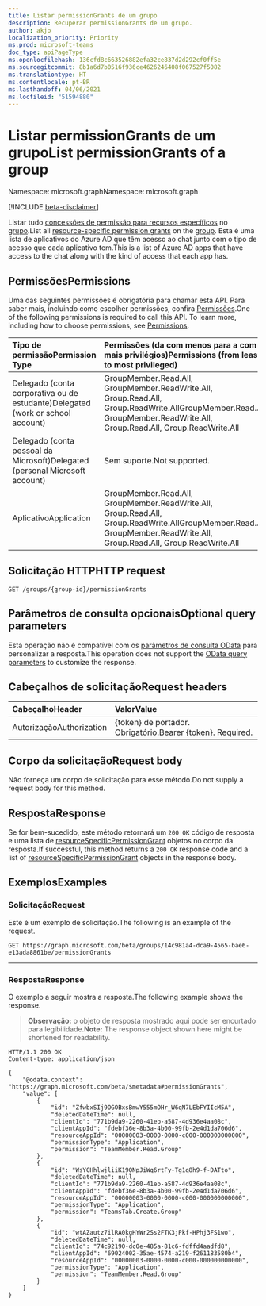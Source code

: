 ```yaml
---
title: Listar permissionGrants de um grupo
description: Recuperar permissionGrants de um grupo.
author: akjo
localization_priority: Priority
ms.prod: microsoft-teams
doc_type: apiPageType
ms.openlocfilehash: 136cfd8c663526882efa32ce837d2d292cf0ff5e
ms.sourcegitcommit: 8b1a6d7b0516f936ce4626246408f067527f5082
ms.translationtype: HT
ms.contentlocale: pt-BR
ms.lasthandoff: 04/06/2021
ms.locfileid: "51594880"
---
```

# <a name="list-permissiongrants-of-a-group"></a><span data-ttu-id="b7a1a-103">Listar permissionGrants de um grupo</span><span class="sxs-lookup"><span data-stu-id="b7a1a-103">List permissionGrants of a group</span></span>

<span data-ttu-id="b7a1a-104">Namespace: microsoft.graph</span><span class="sxs-lookup"><span data-stu-id="b7a1a-104">Namespace: microsoft.graph</span></span>

[!INCLUDE [beta-disclaimer](../../includes/beta-disclaimer.md)]

<span data-ttu-id="b7a1a-105">Listar tudo [concessões de permissão para recursos específicos](../resources/resourcespecificpermissiongrant.md) no [grupo](../resources/group.md).</span><span class="sxs-lookup"><span data-stu-id="b7a1a-105">List all [resource-specific permission grants](../resources/resourcespecificpermissiongrant.md) on the [group](../resources/group.md).</span></span> <span data-ttu-id="b7a1a-106">Esta é uma lista de aplicativos do Azure AD que têm acesso ao chat junto com o tipo de acesso que cada aplicativo tem.</span><span class="sxs-lookup"><span data-stu-id="b7a1a-106">This is a list of Azure AD apps that have access to the chat along with the kind of access that each app has.</span></span>

## <a name="permissions"></a><span data-ttu-id="b7a1a-107">Permissões</span><span class="sxs-lookup"><span data-stu-id="b7a1a-107">Permissions</span></span>

<span data-ttu-id="b7a1a-p102">Uma das seguintes permissões é obrigatória para chamar esta API. Para saber mais, incluindo como escolher permissões, confira [Permissões](/graph/permissions-reference).</span><span class="sxs-lookup"><span data-stu-id="b7a1a-p102">One of the following permissions is required to call this API. To learn more, including how to choose permissions, see [Permissions](/graph/permissions-reference).</span></span>

| <span data-ttu-id="b7a1a-110">Tipo de permissão</span><span class="sxs-lookup"><span data-stu-id="b7a1a-110">Permission Type</span></span>                        | <span data-ttu-id="b7a1a-111">Permissões (da com menos para a com mais privilégios)</span><span class="sxs-lookup"><span data-stu-id="b7a1a-111">Permissions (from least to most privileged)</span></span>                                          |
| :------------------------------------- | :----------------------------------------------------------------------------------- |
| <span data-ttu-id="b7a1a-112">Delegado (conta corporativa ou de estudante)</span><span class="sxs-lookup"><span data-stu-id="b7a1a-112">Delegated (work or school account)</span></span>     | <span data-ttu-id="b7a1a-113">GroupMember.Read.All, GroupMember.ReadWrite.All, Group.Read.All, Group.ReadWrite.All</span><span class="sxs-lookup"><span data-stu-id="b7a1a-113">GroupMember.Read.All, GroupMember.ReadWrite.All, Group.Read.All, Group.ReadWrite.All</span></span> |
| <span data-ttu-id="b7a1a-114">Delegado (conta pessoal da Microsoft)</span><span class="sxs-lookup"><span data-stu-id="b7a1a-114">Delegated (personal Microsoft account)</span></span> | <span data-ttu-id="b7a1a-115">Sem suporte.</span><span class="sxs-lookup"><span data-stu-id="b7a1a-115">Not supported.</span></span>                                                                       |
| <span data-ttu-id="b7a1a-116">Aplicativo</span><span class="sxs-lookup"><span data-stu-id="b7a1a-116">Application</span></span>                            | <span data-ttu-id="b7a1a-117">GroupMember.Read.All, GroupMember.ReadWrite.All, Group.Read.All, Group.ReadWrite.All</span><span class="sxs-lookup"><span data-stu-id="b7a1a-117">GroupMember.Read.All, GroupMember.ReadWrite.All, Group.Read.All, Group.ReadWrite.All</span></span> |

## <a name="http-request"></a><span data-ttu-id="b7a1a-118">Solicitação HTTP</span><span class="sxs-lookup"><span data-stu-id="b7a1a-118">HTTP request</span></span>
<!-- { "blockType": "ignored" } -->
```http
GET /groups/{group-id}/permissionGrants
```

## <a name="optional-query-parameters"></a><span data-ttu-id="b7a1a-119">Parâmetros de consulta opcionais</span><span class="sxs-lookup"><span data-stu-id="b7a1a-119">Optional query parameters</span></span>

<span data-ttu-id="b7a1a-120">Esta operação não é compatível com os [parâmetros de consulta OData](/graph/query-parameters) para personalizar a resposta.</span><span class="sxs-lookup"><span data-stu-id="b7a1a-120">This operation does not support the [OData query parameters](/graph/query-parameters) to customize the response.</span></span>

## <a name="request-headers"></a><span data-ttu-id="b7a1a-121">Cabeçalhos de solicitação</span><span class="sxs-lookup"><span data-stu-id="b7a1a-121">Request headers</span></span>

| <span data-ttu-id="b7a1a-122">Cabeçalho</span><span class="sxs-lookup"><span data-stu-id="b7a1a-122">Header</span></span>           | <span data-ttu-id="b7a1a-123">Valor</span><span class="sxs-lookup"><span data-stu-id="b7a1a-123">Value</span></span>                      |
| :--------------- | :------------------------- |
| <span data-ttu-id="b7a1a-124">Autorização</span><span class="sxs-lookup"><span data-stu-id="b7a1a-124">Authorization</span></span>    | <span data-ttu-id="b7a1a-p103">{token} de portador. Obrigatório.</span><span class="sxs-lookup"><span data-stu-id="b7a1a-p103">Bearer {token}. Required.</span></span>  |

## <a name="request-body"></a><span data-ttu-id="b7a1a-127">Corpo da solicitação</span><span class="sxs-lookup"><span data-stu-id="b7a1a-127">Request body</span></span>

<span data-ttu-id="b7a1a-128">Não forneça um corpo de solicitação para esse método.</span><span class="sxs-lookup"><span data-stu-id="b7a1a-128">Do not supply a request body for this method.</span></span>

## <a name="response"></a><span data-ttu-id="b7a1a-129">Resposta</span><span class="sxs-lookup"><span data-stu-id="b7a1a-129">Response</span></span>

<span data-ttu-id="b7a1a-130">Se for bem-sucedido, este método retornará um `200 OK` código de resposta e uma lista de [resourceSpecificPermissionGrant](../resources/resourcespecificpermissiongrant.md) objetos no corpo da resposta.</span><span class="sxs-lookup"><span data-stu-id="b7a1a-130">If successful, this method returns a `200 OK` response code and a list of [resourceSpecificPermissionGrant](../resources/resourcespecificpermissiongrant.md) objects in the response body.</span></span>

## <a name="examples"></a><span data-ttu-id="b7a1a-131">Exemplos</span><span class="sxs-lookup"><span data-stu-id="b7a1a-131">Examples</span></span>

### <a name="request"></a><span data-ttu-id="b7a1a-132">Solicitação</span><span class="sxs-lookup"><span data-stu-id="b7a1a-132">Request</span></span>

<span data-ttu-id="b7a1a-133">Este é um exemplo de solicitação.</span><span class="sxs-lookup"><span data-stu-id="b7a1a-133">The following is an example of the request.</span></span>

<!-- {
  "blockType": "request",
  "name": "group_list_permission_grants"
}-->
```msgraph-interactive
GET https://graph.microsoft.com/beta/groups/14c981a4-dca9-4565-bae6-e13ada8861be/permissionGrants
```

---

### <a name="response"></a><span data-ttu-id="b7a1a-134">Resposta</span><span class="sxs-lookup"><span data-stu-id="b7a1a-134">Response</span></span>

<span data-ttu-id="b7a1a-135">O exemplo a seguir mostra a resposta.</span><span class="sxs-lookup"><span data-stu-id="b7a1a-135">The following example shows the response.</span></span>

><span data-ttu-id="b7a1a-136">**Observação:** o objeto de resposta mostrado aqui pode ser encurtado para legibilidade.</span><span class="sxs-lookup"><span data-stu-id="b7a1a-136">**Note:** The response object shown here might be shortened for readability.</span></span>
<!-- {
  "blockType": "response",
  "truncated": true,
  "@odata.type": "microsoft.graph.resourceSpecificPermissionGrant"
} -->
```http
HTTP/1.1 200 OK
Content-type: application/json

{
    "@odata.context": "https://graph.microsoft.com/beta/$metadata#permissionGrants",
    "value": [
        {
            "id": "ZfwbxSIj9OGOBxsBmwY555mOHr_W6qN7LEbFYIIcM5A",
            "deletedDateTime": null,
            "clientId": "771b9da9-2260-41eb-a587-4d936e4aa08c",
            "clientAppId": "fdebf36e-8b3a-4b00-99fb-2e4d1da706d6",
            "resourceAppId": "00000003-0000-0000-c000-000000000000",
            "permissionType": "Application",
            "permission": "TeamMember.Read.Group"
        },
        {
            "id": "WsYCHhlwjliiK19ONpJiWq6rtFy-Tg1q8h9-f-DATto",
            "deletedDateTime": null,
            "clientId": "771b9da9-2260-41eb-a587-4d936e4aa08c",
            "clientAppId": "fdebf36e-8b3a-4b00-99fb-2e4d1da706d6",
            "resourceAppId": "00000003-0000-0000-c000-000000000000",
            "permissionType": "Application",
            "permission": "TeamsTab.Create.Group"
        },
        {
            "id": "wtAZautz7ilRA0kgHYWr2Ss2FTK3jPkf-HPhj3FS1wo",
            "deletedDateTime": null,
            "clientId": "74c92190-dc0e-485a-81c6-fdffd4aadfd8",
            "clientAppId": "69024002-35ae-4574-a219-f261183580b4",
            "resourceAppId": "00000003-0000-0000-c000-000000000000",
            "permissionType": "Application",
            "permission": "TeamMember.Read.Group"
        }
    ]
}
```